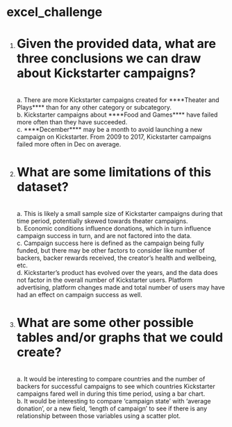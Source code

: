 # excel_challenge

1.	<h1>Given the provided data, what are three conclusions we can draw about Kickstarter campaigns?</h1>
     <br>a. There are more Kickstarter campaigns created for ****Theater and Plays**** than for any other category or subcategory.
     <br>b. Kickstarter campaigns about ****Food and Games**** have failed more often than they have succeeded.
     <br>c. ****December**** may be a month to avoid launching a new campaign on Kickstarter. From 2009 to 2017, Kickstarter campaigns failed more often in Dec on average. 

2.	<h1>What are some limitations of this dataset?</h1>
     <br>a. This is likely a small sample size  of Kickstarter campaigns during that time period, potentially skewed towards theater campaigns.
     <br>b. Economic conditions influence donations, which in turn influence campaign success in turn, and are not factored into the data.
     <br>c. Campaign success here is defined as the campaign being fully funded, but there may be other factors to consider like number of backers, backer rewards     received, the creator’s health and wellbeing, etc.
     <br>d. Kickstarter’s product has evolved over the years, and the data does not factor in the overall number of Kickstarter users. Platform advertising, platform changes made and total number of users may have had an effect on campaign success as well. 

3.	<h1>What are some other possible tables and/or graphs that we could create?</h1>
     <br>a. It would be interesting to compare countries and the number of backers for successful campaigns to see which countries Kickstarter campaigns fared well in during this time period, using a bar chart.
     <br>b. It would be interesting to compare ‘campaign state’ with ‘average donation’, or a new field, ‘length of campaign’ to see if there is any relationship between those variables using a scatter plot. 
